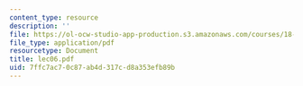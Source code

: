 ```yaml
---
content_type: resource
description: ''
file: https://ol-ocw-studio-app-production.s3.amazonaws.com/courses/18-366-random-walks-and-diffusion-fall-2006/7ffc7ac70c87ab4d317cd8a353efb89b_lec06.pdf
file_type: application/pdf
resourcetype: Document
title: lec06.pdf
uid: 7ffc7ac7-0c87-ab4d-317c-d8a353efb89b
---
```

